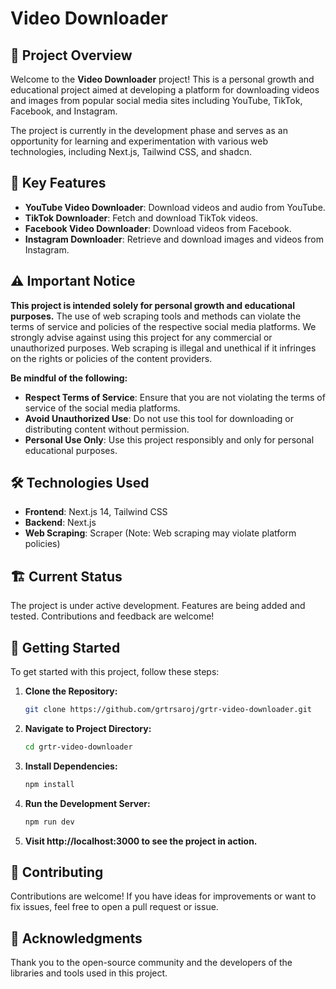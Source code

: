 # Video Downloader

## 🚀 Project Overview

Welcome to the **Video Downloader** project! This is a personal growth and educational project aimed at developing a platform for downloading videos and images from popular social media sites including YouTube, TikTok, Facebook, and Instagram. 

The project is currently in the development phase and serves as an opportunity for learning and experimentation with various web technologies, including Next.js, Tailwind CSS, and shadcn.

## 🌟 Key Features

- **YouTube Video Downloader**: Download videos and audio from YouTube.
- **TikTok Downloader**: Fetch and download TikTok videos.
- **Facebook Video Downloader**: Download videos from Facebook.
- **Instagram Downloader**: Retrieve and download images and videos from Instagram.

## ⚠️ Important Notice

**This project is intended solely for personal growth and educational purposes.** The use of web scraping tools and methods can violate the terms of service and policies of the respective social media platforms. We strongly advise against using this project for any commercial or unauthorized purposes. Web scraping is illegal and unethical if it infringes on the rights or policies of the content providers.

**Be mindful of the following:**

- **Respect Terms of Service**: Ensure that you are not violating the terms of service of the social media platforms.
- **Avoid Unauthorized Use**: Do not use this tool for downloading or distributing content without permission.
- **Personal Use Only**: Use this project responsibly and only for personal educational purposes.

## 🛠️ Technologies Used

- **Frontend**: Next.js 14, Tailwind CSS
- **Backend**: Next.js
- **Web Scraping**: Scraper (Note: Web scraping may violate platform policies)

## 🏗️ Current Status

The project is under active development. Features are being added and tested. Contributions and feedback are welcome!

## 📌 Getting Started

To get started with this project, follow these steps:

1. **Clone the Repository:**
   ```bash
   git clone https://github.com/grtrsaroj/grtr-video-downloader.git
2. **Navigate to Project Directory:**
   ```bash
   cd grtr-video-downloader
3. **Install Dependencies:**
   ```bash
   npm install
4. **Run the Development Server:**
   ```bash
   npm run dev
5. **Visit http://localhost:3000 to see the project in action.**

## 🤝 Contributing

Contributions are welcome! If you have ideas for improvements or want to fix issues, feel free to open a pull request or issue.


## 📝 Acknowledgments

Thank you to the open-source community and the developers of the libraries and tools used in this project.
